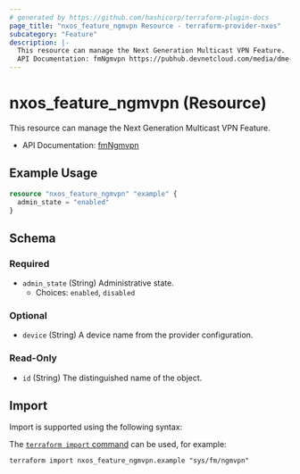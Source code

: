 ```yaml
---
# generated by https://github.com/hashicorp/terraform-plugin-docs
page_title: "nxos_feature_ngmvpn Resource - terraform-provider-nxos"
subcategory: "Feature"
description: |-
  This resource can manage the Next Generation Multicast VPN Feature.
  API Documentation: fmNgmvpn https://pubhub.devnetcloud.com/media/dme-docs-10-2-2/docs/Feature%20Management/fm:NgMvpn/
---
```


# nxos_feature_ngmvpn (Resource)

This resource can manage the Next Generation Multicast VPN Feature.

- API Documentation: [fmNgmvpn](https://pubhub.devnetcloud.com/media/dme-docs-10-2-2/docs/Feature%20Management/fm:NgMvpn/)

## Example Usage

```terraform
resource "nxos_feature_ngmvpn" "example" {
  admin_state = "enabled"
}
```

<!-- schema generated by tfplugindocs -->
## Schema

### Required

- `admin_state` (String) Administrative state.
  - Choices: `enabled`, `disabled`

### Optional

- `device` (String) A device name from the provider configuration.

### Read-Only

- `id` (String) The distinguished name of the object.

## Import

Import is supported using the following syntax:

The [`terraform import` command](https://developer.hashicorp.com/terraform/cli/commands/import) can be used, for example:

```shell
terraform import nxos_feature_ngmvpn.example "sys/fm/ngmvpn"
```
